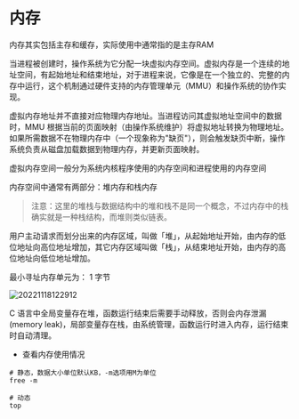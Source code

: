 # 内存

内存其实包括主存和缓存，实际使用中通常指的是主存RAM

当进程被创建时，操作系统为它分配一块虚拟内存空间。虚拟内存是一个连续的地址空间，有起始地址和结束地址，对于进程来说，它像是在一个独立的、完整的内存中运行，这个机制通过硬件支持的内存管理单元（MMU）和操作系统的协作实现。

虚拟内存地址并不直接对应物理内存地址。当进程访问其虚拟地址空间中的数据时，MMU 根据当前的页面映射（由操作系统维护）将虚拟地址转换为物理地址。如果所需数据不在物理内存中（一个现象称为"缺页"），则会触发缺页中断，操作系统负责从磁盘加载数据到物理内存，并更新页面映射。

虚拟内存空间一般分为系统内核程序使用的内存空间和进程使用的内存空间

内存空间中通常有两部分：堆内存和栈内存

> 注意：这里的堆栈与数据结构中的堆和栈不是同一个概念，不过内存中的栈确实就是一种栈结构，而堆则类似链表。

用户主动请求而划分出来的内存区域，叫做「堆」，从起始地址开始，由内存的低位地址向高位地址增加，其它内存区域叫做「栈」，从结束地址开始，由内存的高位地址向低位地址增加。

最小寻址内存单元为： 1 字节

![20221118122912](http://image.zuoright.com/20221118122912.png)

C 语言中全局变量存在堆，函数运行结束后需要手动释放，否则会内存泄漏(memory leak)，局部变量存在栈，由系统管理，函数运行时进入内存，运行结束时自动清理。

- 查看内存使用情况

```shell
# 静态，数据大小单位默认KB，-m选项用M为单位
free -m

# 动态
top
```
